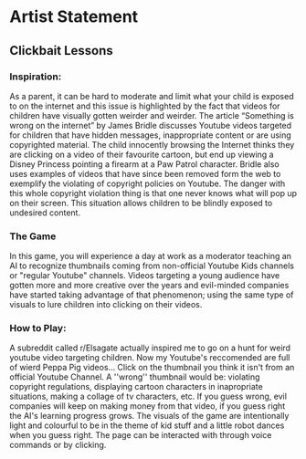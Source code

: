# Artist Statement 
## Clickbait Lessons


### Inspiration: 
As a parent, it can be hard to moderate and limit what your child is exposed to on the internet and this issue is highlighted by the fact that videos for children have visually gotten weirder and weirder. The article “Something is wrong on the internet” by James Bridle discusses Youtube videos targeted for children that have hidden messages, inappropriate content or are using copyrighted material. The child innocently browsing the Internet thinks they are clicking on a video of their favourite cartoon, but end up viewing a Disney Princess pointing a firearm at a Paw Patrol character. Bridle also uses examples of videos that have since been removed form the web to exemplify the violating of copyright policies on Youtube. The danger with this whole copyright violation thing is that one never knows what will pop up on their screen. This situation allows children to be blindly exposed to undesired content. 

### The Game
In this game, you will experience a day at work as a moderator teaching an AI to recognize thumbnails coming from non-official Youtube Kids channels or "regular Youtube" channels. Videos targeting a young audience have gotten more and more creative over the years and evil-minded companies have started taking advantage of that phenomenon; using the same type of visuals to lure children into clicking on their videos.

### How to Play: 
A subreddit called r/Elsagate actually inspired me to go on a hunt for weird youtube video targeting children. Now my Youtube's reccomended are full of wierd Peppa Pig videos...
Click on the thumbnail you think it isn't from an official Youtube Channel. A ''wrong'' thumbnail would be: violating copyright regulations, displaying cartoon characters in inapropriate situations, making a collage of tv characters, etc. If you guess wrong, evil companies will keep on making money from that video, if you guess right the AI's learning progress grows. The visuals of the game are intentionally light and colourful to be in the theme of kid stuff and a little robot dances when you guess right.
The page can be interacted with through voice commands or by clicking. 







